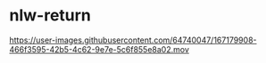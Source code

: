 # nlw-return

https://user-images.githubusercontent.com/64740047/167179908-466f3595-42b5-4c62-9e7e-5c6f855e8a02.mov

